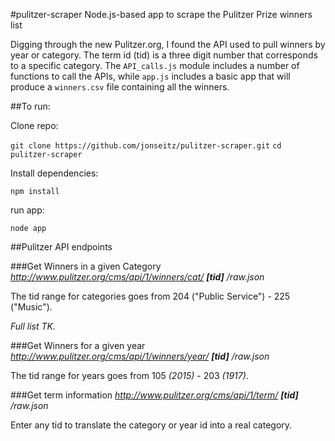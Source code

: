 #pulitzer-scraper
Node.js-based app to scrape the Pulitzer Prize winners list

Digging through the new Pulitzer.org, I found the API used to pull winners by year or category. The term id (tid) is a three digit number that corresponds to a specific category. The `API_calls.js` module includes a number of functions to call the APIs, while `app.js` includes a basic app that will produce a `winners.csv` file containing all the winners.

##To run:

Clone repo:

`git clone https://github.com/jonseitz/pulitzer-scraper.git`
`cd pulitzer-scraper`

Install dependencies:

`npm install`

run app:

`node app`

##Pulitzer API endpoints

###Get Winners in a given Category
_http://www.pulitzer.org/cms/api/1/winners/cat/ **[tid]** /raw.json_

The tid range for categories goes from 204 ("Public Service") - 225 ("Music"). 

_Full list TK._


###Get Winners for a given year
_http://www.pulitzer.org/cms/api/1/winners/year/ **[tid]** /raw.json_

The tid range for years goes from 105 _(2015)_ - 203 _(1917)_. 


###Get term information
_http://www.pulitzer.org/cms/api/1/term/ **[tid]** /raw.json_

Enter any tid to translate the category or year id into a real category.